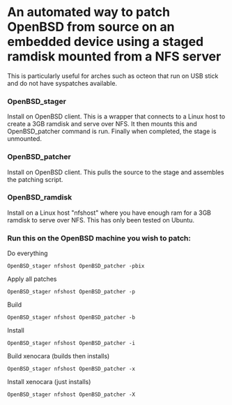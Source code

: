 # An automated way to patch OpenBSD from source on an embedded device using a staged ramdisk mounted from a NFS server
This is particularly useful for arches such as octeon that run on USB stick and do not have syspatches available.
### OpenBSD_stager
Install on OpenBSD client. This is a wrapper that connects to a Linux host to create a 3GB ramdisk and serve over NFS. It then mounts this and OpenBSD_patcher command is run. Finally when completed, the stage is unmounted.
### OpenBSD_patcher
Install on OpenBSD client. This pulls the source to the stage and assembles the patching script.
### OpenBSD_ramdisk
Install on a Linux host "nfshost" where you have enough ram for a 3GB ramdisk to serve over NFS. This has only been tested on Ubuntu.
### Run this on the OpenBSD machine you wish to patch:

Do everything
```
OpenBSD_stager nfshost OpenBSD_patcher -pbix
```
Apply all patches
```
OpenBSD_stager nfshost OpenBSD_patcher -p
```
Build
```
OpenBSD_stager nfshost OpenBSD_patcher -b
```
Install
```
OpenBSD_stager nfshost OpenBSD_patcher -i
```
Build xenocara (builds then installs)
```
OpenBSD_stager nfshost OpenBSD_patcher -x
```
Install xenocara (just installs)
```
OpenBSD_stager nfshost OpenBSD_patcher -X
